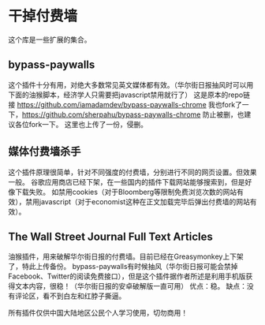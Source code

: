 # 干掉付费墙
这个库是一些扩展的集合。
## bypass-paywalls
这个插件十分有用，对绝大多数常见英文媒体都有效。（华尔街日报抽风时可以用下面的油猴脚本，经济学人只需要把javascript禁用就行了）
这是原本的repo链接 https://github.com/iamadamdev/bypass-paywalls-chrome
我也fork了一下，https://github.com/sherpahu/bypass-paywalls-chrome
防止被删，也建议各位fork一下。
这里也上传了一份，侵删。

## 媒体付费墙杀手
这个插件原理很简单，针对不同强度的付费墙，分别进行不同的网页设置。但效果一般。
谷歌应用商店已经下架，在一些国内的插件下载网站能够搜索到，但是好像下载失败。
如禁用cookies（对于Bloomberg等限制免费浏览次数的网站有效），禁用javascript（对于economist这种在正文加载完毕后弹出付费墙的网站有效）。

## The Wall Street Journal Full Text Articles
油猴插件，用来破解华尔街日报的付费墙。目前已经在Greasymonkey上下架了，特此上传备份。
bypass-paywalls有时候抽风（华尔街日报可能会禁掉Facebook、Twitter的阅读免费接口），但是这个插件据作者所述是利用手机版获得文本内容，很稳！（华尔街日报的安卓破解版一直可用）
优点：稳。
缺点：没有评论区，看不到白左和红脖子撕逼。

所有插件仅供中国大陆地区公民个人学习使用，切勿商用！
